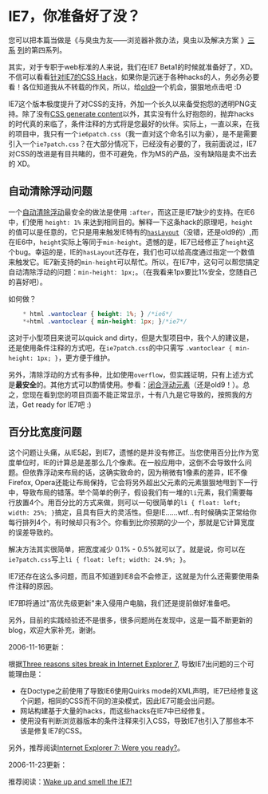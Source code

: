 # IE7，你准备好了没？

您可以把本篇当做是《与臭虫为友——浏览器补救办法，臭虫以及解决方案 》[三][0] [系][1] [列][2]的第四系列。

其实，对于专职于web标准的人来说，我们在IE7 Beta1的时候就准备好了，XD。不信可以看看[针对IE7的CSS Hack][3]，如果你是沉迷于各种hacks的人，务必务必要看！各位知道我从不转载的作风，所以，给[old9][4]一个机会，狠狠地点击吧 :D

IE7这个版本极度提升了对CSS的支持，外加一个长久以来备受抱怨的透明PNG支持。除了没有[CSS generate content][5]以外，其实没有什么好抱怨的，抛弃hacks的时代真的来临了，条件注释的方式将是您最好的伙伴。实际上，一直以来，在我的项目中，我只有一个`ie6patch.css`（我一直对这个命名引以为豪），是不是需要引入一个`ie7patch.css`？在大部分情况下，已经没有必要的了，我前面说过，IE7对CSS的改进是有目共睹的，但不可避免，作为MS的产品，没有缺陷是卖不出去的 XD。

## 自动清除浮动问题

一个[自动清除浮动][6]最安全的做法是使用 `:after`，而这正是IE7缺少的支持。在IE6中，们使用 `height: 1%` 来达到相同目的。解释一下这条hack的原理吧，`height`的值可以是任意的，它只是用来触发IE特有的[`hasLayout`][7]（没错，还是old9的）,而在IE6中，`height`实际上等同于`min-height`。遗憾的是，IE7已经修正了`height`这个bug。幸运的是，IE的`hasLayout`还存在，我们也可以给高度通过指定一个数值来触发它。IE7新支持的`min-height`可以帮忙。所以，在IE7中，这句可以帮您搞定自动清除浮动的问题：`min-height: 1px;`。（在我看来1px要比1%安全，您随自己的喜好吧）。

如何做？

```css
    * html .wantoclear { height: 1%; } /*ie6*/
    *+html .wantoclear { min-height: 1px; }/*ie7*/
```

这对于小型项目来说可以quick and dirty，但是大型项目中，我个人的建议是，还是使用条件注释的方式吧，在`ie7patch.css`的中只需写 `.wantoclear { min-height: 1px; }`，更方便于维护。

另外，清除浮动的方式有多种，比如使用`overflow`，但实践证明，只有上述方式是**最安全**的。其他方式可以酌情使用。参看：[闭合浮动元素][8]（还是old9！）。总之，您现在看到您的项目页面不能正常显示，十有八九是它导致的，按照我的方法，Get ready for IE7吧 :)

## 百分比宽度问题

这个问题让头痛，从IE5起，到IE7，遗憾的是并没有修正。当您使用百分比作为宽度单位时，IE的计算总是差那么几个像素。在一般应用中，这倒不会导致什么问题。但依靠浮动来布局的话，这确实致命的，因为稍微有1像素的差异，IE不像Firefox, Opera还能让布局保持，它会将另外超出父元素的元素狠狠地甩到下一行中，导致布局的错落。举个简单的例子，假设我们有一堆的`li`元素，我们需要每行放置4个。用百分比的方式来做，则可以一句很简单的`li { float: left; width: 25%; }`搞定，且具有巨大的灵活性。但是IE……wtf...有时候确实正常给你每行排列4个，有时候却只有3个。你看到比你预期的少一个，那就是它计算宽度的误差导致的。

解决方法其实很简单，把宽度减少 0.1% - 0.5%就可以了。就是说，你可以在`ie7patch.css`写上`li { float: left; width: 24.9%; }`。

IE7还存在这么多问题，而且不知道到IE8会不会修正，这就是为什么还需要使用条件注释的原因。

IE7即将通过"高优先级更新"来入侵用户电脑，我们还是提前做好准备吧。

另外，目前的实践经验还不是很多，很多问题尚在发现中，这是一篇不断更新的blog，欢迎大家补充，谢谢。

2006-11-16更新：

根据[Three reasons sites break in Internet Explorer 7][9], 导致IE7出问题的三个可能理由是：

* 在Doctype之前使用了导致IE6使用Quirks mode的XML声明，IE7已经修复这个问题，相同的CSS而不同的渲染模式，因此IE7可能会出问题。
* 网站构建基于大量的hacks，而这些hacks在IE7中已经修复。
* 使用没有判断浏览器版本的条件注释来引入CSS，导致IE7也引入了那些本不该是修复IE7的CSS。

另外，推荐阅读[Internet Explorer 7: Were you ready?][10]。

2006-11-23更新：

推荐阅读：[Wake up and smell the IE7!][11]

[0]: /posts/2006-07-29-working-with-buggy-browsers-1.html
[1]: /posts/2006-07-31-working-with-buggy-browsers-2.html
[2]: /posts/2006-08-20-working-with-buggy-browsers-3.html
[3]: http://old9.blogsome.com/2006/04/29/css-hack-for-ie7/
[4]: http://old9.blogsome.com/
[5]: http://www.w3.org/TR/CSS21/generate.html
[6]: http://www.positioniseverything.net/easyclearing.html
[7]: http://old9.blogsome.com/2006/04/11/onhavinglayout/
[8]: http://old9.blogsome.com/2006/04/21/enclosing-floats/
[9]: http://www.456bereastreet.com/archive/200611/three_reasons_sites_break_in_internet_explorer_7/
[10]: http://www.thinkvitamin.com/features/design/internet-explorer-7-were-you-ready
[11]: http://www.thinkvitamin.com/features/design/wake-up-and-smell-the-ie7
